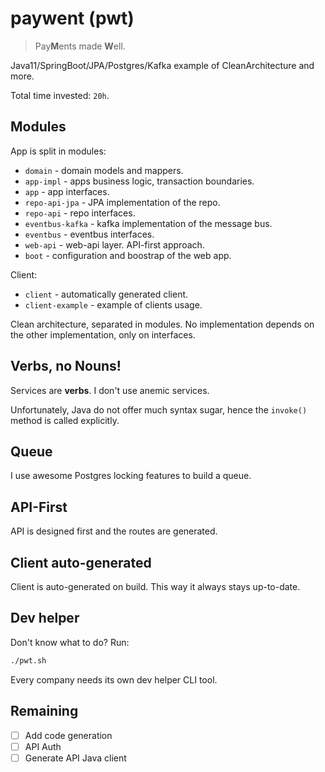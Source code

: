# paywent (pwt)

> Pay**M**ents made **W**ell.

Java11/SpringBoot/JPA/Postgres/Kafka example of CleanArchitecture and more.

Total time invested: `20h`.

## Modules

App is split in modules:

+ `domain` - domain models and mappers.
+ `app-impl` - apps business logic, transaction boundaries.
+ `app` - app interfaces.
+ `repo-api-jpa` - JPA implementation of the repo.
+ `repo-api` - repo interfaces.
+ `eventbus-kafka` - kafka implementation of the message bus.
+ `eventbus` - eventbus interfaces.
+ `web-api` - web-api layer. API-first approach.
+ `boot` - configuration and boostrap of the web app.

Client:

+ `client` - automatically generated client.
+ `client-example` - example of clients usage.

Clean architecture, separated in modules. No implementation depends on the other implementation, only on interfaces.

## Verbs, no Nouns!

Services are **verbs**. I don't use anemic services.

Unfortunately, Java do not offer much syntax sugar, hence the `invoke()` method is called explicitly.

## Queue

I use awesome Postgres locking features to build a queue.

## API-First

API is designed first and the routes are generated.

## Client auto-generated

Client is auto-generated on build. This way it always stays up-to-date.

## Dev helper

Don't know what to do? Run:

```sh
./pwt.sh
```

Every company needs its own dev helper CLI tool.

## Remaining

+ [ ] Add code generation
+ [ ] API Auth
+ [ ] Generate API Java client